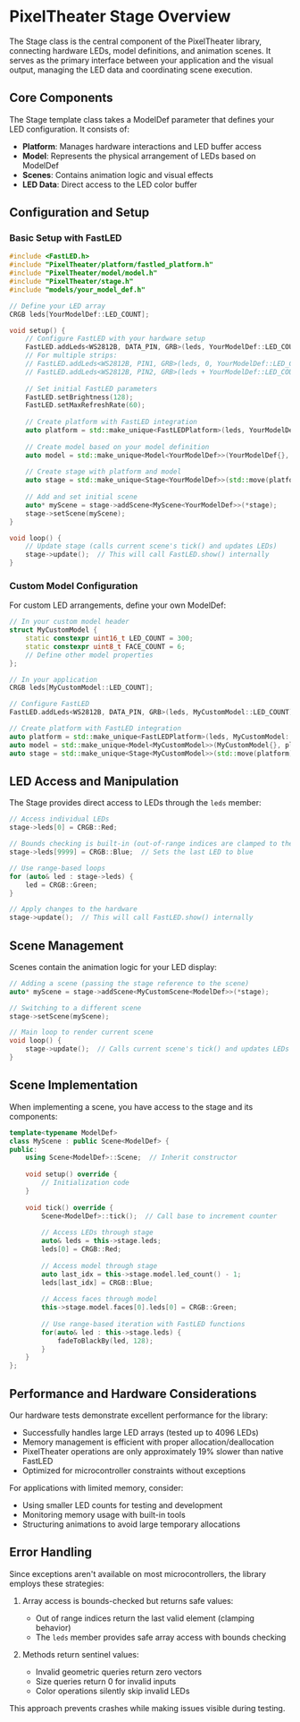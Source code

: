 # PixelTheater Stage Overview

The Stage class is the central component of the PixelTheater library, connecting hardware LEDs, model definitions, and animation scenes. It serves as the primary interface between your application and the visual output, managing the LED data and coordinating scene execution.

## Core Components

The Stage template class takes a ModelDef parameter that defines your LED configuration. It consists of:

- **Platform**: Manages hardware interactions and LED buffer access
- **Model**: Represents the physical arrangement of LEDs based on ModelDef
- **Scenes**: Contains animation logic and visual effects
- **LED Data**: Direct access to the LED color buffer

## Configuration and Setup

### Basic Setup with FastLED

```cpp
#include <FastLED.h>
#include "PixelTheater/platform/fastled_platform.h"
#include "PixelTheater/model/model.h"
#include "PixelTheater/stage.h"
#include "models/your_model_def.h"

// Define your LED array
CRGB leds[YourModelDef::LED_COUNT];

void setup() {
    // Configure FastLED with your hardware setup
    FastLED.addLeds<WS2812B, DATA_PIN, GRB>(leds, YourModelDef::LED_COUNT);
    // For multiple strips:
    // FastLED.addLeds<WS2812B, PIN1, GRB>(leds, 0, YourModelDef::LED_COUNT/2);
    // FastLED.addLeds<WS2812B, PIN2, GRB>(leds + YourModelDef::LED_COUNT/2, YourModelDef::LED_COUNT/2);
    
    // Set initial FastLED parameters
    FastLED.setBrightness(128);
    FastLED.setMaxRefreshRate(60);
    
    // Create platform with FastLED integration
    auto platform = std::make_unique<FastLEDPlatform>(leds, YourModelDef::LED_COUNT);
    
    // Create model based on your model definition
    auto model = std::make_unique<Model<YourModelDef>>(YourModelDef{}, platform->getLEDs());
    
    // Create stage with platform and model
    auto stage = std::make_unique<Stage<YourModelDef>>(std::move(platform), std::move(model));
    
    // Add and set initial scene
    auto* myScene = stage->addScene<MyScene<YourModelDef>>(*stage);
    stage->setScene(myScene);
}

void loop() {
    // Update stage (calls current scene's tick() and updates LEDs)
    stage->update();  // This will call FastLED.show() internally
}
```

### Custom Model Configuration

For custom LED arrangements, define your own ModelDef:

```cpp
// In your custom model header
struct MyCustomModel {
    static constexpr uint16_t LED_COUNT = 300;
    static constexpr uint8_t FACE_COUNT = 6;
    // Define other model properties
};

// In your application
CRGB leds[MyCustomModel::LED_COUNT];

// Configure FastLED
FastLED.addLeds<WS2812B, DATA_PIN, GRB>(leds, MyCustomModel::LED_COUNT);

// Create platform with FastLED integration
auto platform = std::make_unique<FastLEDPlatform>(leds, MyCustomModel::LED_COUNT);
auto model = std::make_unique<Model<MyCustomModel>>(MyCustomModel{}, platform->getLEDs());
auto stage = std::make_unique<Stage<MyCustomModel>>(std::move(platform), std::move(model));
```

## LED Access and Manipulation

The Stage provides direct access to LEDs through the `leds` member:

```cpp
// Access individual LEDs
stage->leds[0] = CRGB::Red;

// Bounds checking is built-in (out-of-range indices are clamped to the last valid LED)
stage->leds[9999] = CRGB::Blue;  // Sets the last LED to blue

// Use range-based loops
for (auto& led : stage->leds) {
    led = CRGB::Green;
}

// Apply changes to the hardware
stage->update();  // This will call FastLED.show() internally
```

## Scene Management

Scenes contain the animation logic for your LED display:

```cpp
// Adding a scene (passing the stage reference to the scene)
auto* myScene = stage->addScene<MyCustomScene<ModelDef>>(*stage);

// Switching to a different scene
stage->setScene(myScene);

// Main loop to render current scene
void loop() {
    stage->update();  // Calls current scene's tick() and updates LEDs
}
```

## Scene Implementation

When implementing a scene, you have access to the stage and its components:

```cpp
template<typename ModelDef>
class MyScene : public Scene<ModelDef> {
public:
    using Scene<ModelDef>::Scene;  // Inherit constructor
    
    void setup() override {
        // Initialization code
    }
    
    void tick() override {
        Scene<ModelDef>::tick();  // Call base to increment counter
        
        // Access LEDs through stage
        auto& leds = this->stage.leds;
        leds[0] = CRGB::Red;
        
        // Access model through stage
        auto last_idx = this->stage.model.led_count() - 1;
        leds[last_idx] = CRGB::Blue;
        
        // Access faces through model
        this->stage.model.faces[0].leds[0] = CRGB::Green;
        
        // Use range-based iteration with FastLED functions
        for(auto& led : this->stage.leds) {
            fadeToBlackBy(led, 128);
        }
    }
};
```

## Performance and Hardware Considerations

Our hardware tests demonstrate excellent performance for the library:

- Successfully handles large LED arrays (tested up to 4096 LEDs)
- Memory management is efficient with proper allocation/deallocation
- PixelTheater operations are only approximately 19% slower than native FastLED
- Optimized for microcontroller constraints without exceptions

For applications with limited memory, consider:

- Using smaller LED counts for testing and development
- Monitoring memory usage with built-in tools
- Structuring animations to avoid large temporary allocations

## Error Handling

Since exceptions aren't available on most microcontrollers, the library employs these strategies:

1. Array access is bounds-checked but returns safe values:
   - Out of range indices return the last valid element (clamping behavior)
   - The `leds` member provides safe array access with bounds checking

2. Methods return sentinel values:
   - Invalid geometric queries return zero vectors
   - Size queries return 0 for invalid inputs
   - Color operations silently skip invalid LEDs

This approach prevents crashes while making issues visible during testing.
